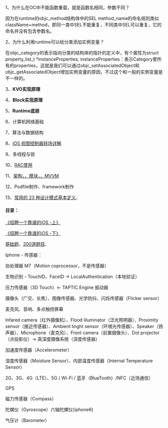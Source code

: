 1、为什么在OC中不能函数重载，就是函数名相同，参数不同？

因为在runtime的objc_method结构体中的SEL method_name的命名规则类似className+method，即同一类中SEL不能重复，不同类中SEL可以重复，它的命名并没有包含参数名。

2、为什么利用runtime可以给分类添加实例变量？

在objc_category的表示指向分类的结构体的指针的定义中，有个属性为struct property_list_t *instanceProperties; instanceProperties：表示Category里所有的properties，这就是我们可以通过objc_setAssociatedObject和objc_getAssociatedObject增加实例变量的原因，不过这个和一般的实例变量是不一样的。

3、**KVO实现原理**

4、**Block实现原理**

5、**Runtime底层**

6、计算机网络基础

7、算法与数据结构

8、<a href= "https://blog.devtang.com/2016/03/13/iOS-transition-guide/" target="_blank">iOS 视图控制器转场详解</a>

9、多线程与锁

10、<a href= "https://www.jianshu.com/p/e99cb4310482" target="_blank">RAC使用</a>

11、<a href= "https://casatwy.com/iosying-yong-jia-gou-tan-viewceng-de-zu-zhi-he-diao-yong-fang-an.html" target="_blank">架构，，模块，，MVVM</a>

12、Podfile制作、framework制作

13、<a href= "https://juejin.im/entry/58e45768ac502e4957a22909" target="_blank">常用的 23 种设计模式基本定义</a>、

#### 目录：

<a href= "https://github.com/ChenYilong/iOSInterviewQuestions/blob/master/01%E3%80%8A%E6%8B%9B%E8%81%98%E4%B8%80%E4%B8%AA%E9%9D%A0%E8%B0%B1%E7%9A%84iOS%E3%80%8B%E9%9D%A2%E8%AF%95%E9%A2%98%E5%8F%82%E8%80%83%E7%AD%94%E6%A1%88/%E3%80%8A%E6%8B%9B%E8%81%98%E4%B8%80%E4%B8%AA%E9%9D%A0%E8%B0%B1%E7%9A%84iOS%E3%80%8B%E9%9D%A2%E8%AF%95%E9%A2%98%E5%8F%82%E8%80%83%E7%AD%94%E6%A1%88%EF%BC%88%E4%B8%8A%EF%BC%89.md#11-synthesize%E5%92%8Cdynamic%E5%88%86%E5%88%AB%E6%9C%89%E4%BB%80%E4%B9%88%E4%BD%9C%E7%94%A8" target="_blank">《招聘一个靠谱的iOS -上》</a>

<a href= "https://github.com/ChenYilong/iOSInterviewQuestions/blob/master/01%E3%80%8A%E6%8B%9B%E8%81%98%E4%B8%80%E4%B8%AA%E9%9D%A0%E8%B0%B1%E7%9A%84iOS%E3%80%8B%E9%9D%A2%E8%AF%95%E9%A2%98%E5%8F%82%E8%80%83%E7%AD%94%E6%A1%88/%E3%80%8A%E6%8B%9B%E8%81%98%E4%B8%80%E4%B8%AA%E9%9D%A0%E8%B0%B1%E7%9A%84iOS%E3%80%8B%E9%9D%A2%E8%AF%95%E9%A2%98%E5%8F%82%E8%80%83%E7%AD%94%E6%A1%88%EF%BC%88%E4%B8%8B%EF%BC%89.md#49-kvc%E5%92%8Ckvo%E7%9A%84keypath%E4%B8%80%E5%AE%9A%E6%98%AF%E5%B1%9E%E6%80%A7%E4%B9%88" target="_blank">《招聘一个靠谱的iOS -下》</a>

<a href= "https://www.jianshu.com/p/836ac5f1b31d" target="_blank">基础题</a>、<a href= "http://www.cocoachina.com/ios/20190213/26321.html" target="_blank">200道题目</a>、







Iphone - 传感器：

协处理器 M7（Motion coprocessor，不是传感器）

生物识别 - TouchID、FaceID -> LocalAuthentication（本地验证）

压力传感器（3D Touch）<- TAPTIC Engine 振动器

摄像头（广交、长焦）、图像传感器、光学防抖、闪烁传感器（Flicker sensor）

麦克风、音响、多点触控屏幕

Infared camera（红外摄像机）、Flood illuminator（泛光照明器）、Proximity sensor（接近传感器）、Ambient linght sensor（环境光传感器）、Speaker（扬声器）、Microphone（麦克风）、Front camera（前置摄像头）、Dot projector（点投影仪）-> 真深度摄像系统（深度传感器）

加速度传感器（Accelerometer）

湿度传感器（Moisture Sensor）、内部温度传感器（Internal Temperature Sensor）

2G、3G、4G（LTE）、5G / Wi-Fi / 蓝牙（BlueTooth）/NFC（近场通信）

GPS

磁力传感器（Compass）

陀螺仪（Gyroscope）六轴陀螺仪(iphone6)

气压计（Barometer）










